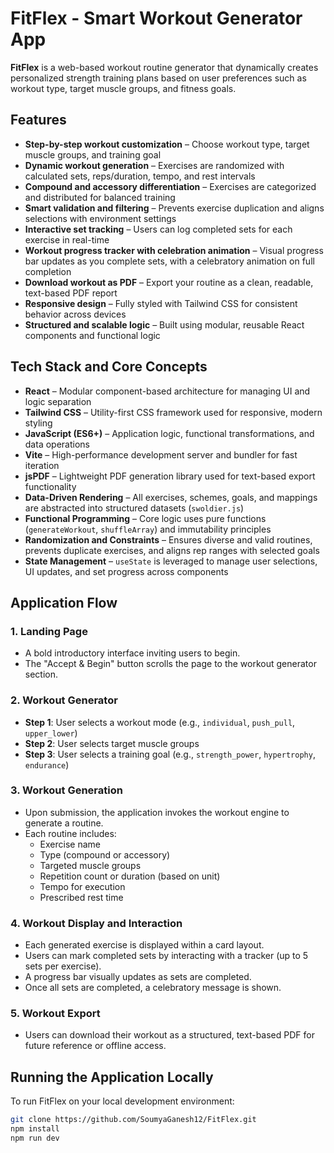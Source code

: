 # FitFlex - Smart Workout Generator App

**FitFlex** is a web-based workout routine generator that dynamically creates personalized strength training plans based on user preferences such as workout type, target muscle groups, and fitness goals.

## Features

- **Step-by-step workout customization** – Choose workout type, target muscle groups, and training goal  
- **Dynamic workout generation** – Exercises are randomized with calculated sets, reps/duration, tempo, and rest intervals  
- **Compound and accessory differentiation** – Exercises are categorized and distributed for balanced training  
- **Smart validation and filtering** – Prevents exercise duplication and aligns selections with environment settings  
- **Interactive set tracking** – Users can log completed sets for each exercise in real-time  
- **Workout progress tracker with celebration animation** – Visual progress bar updates as you complete sets, with a celebratory animation on full completion  
- **Download workout as PDF** – Export your routine as a clean, readable, text-based PDF report  
- **Responsive design** – Fully styled with Tailwind CSS for consistent behavior across devices  
- **Structured and scalable logic** – Built using modular, reusable React components and functional logic  

## Tech Stack and Core Concepts

- **React** – Modular component-based architecture for managing UI and logic separation  
- **Tailwind CSS** – Utility-first CSS framework used for responsive, modern styling  
- **JavaScript (ES6+)** – Application logic, functional transformations, and data operations  
- **Vite** – High-performance development server and bundler for fast iteration  
- **jsPDF** – Lightweight PDF generation library used for text-based export functionality  
- **Data-Driven Rendering** – All exercises, schemes, goals, and mappings are abstracted into structured datasets (`swoldier.js`)  
- **Functional Programming** – Core logic uses pure functions (`generateWorkout`, `shuffleArray`) and immutability principles  
- **Randomization and Constraints** – Ensures diverse and valid routines, prevents duplicate exercises, and aligns rep ranges with selected goals  
- **State Management** – `useState` is leveraged to manage user selections, UI updates, and set progress across components  

## Application Flow

### 1. **Landing Page**
- A bold introductory interface inviting users to begin.
- The "Accept & Begin" button scrolls the page to the workout generator section.

### 2. **Workout Generator**
- **Step 1**: User selects a workout mode (e.g., `individual`, `push_pull`, `upper_lower`)
- **Step 2**: User selects target muscle groups
- **Step 3**: User selects a training goal (e.g., `strength_power`, `hypertrophy`, `endurance`)

### 3. **Workout Generation**
- Upon submission, the application invokes the workout engine to generate a routine.
- Each routine includes:
  - Exercise name  
  - Type (compound or accessory)  
  - Targeted muscle groups  
  - Repetition count or duration (based on unit)  
  - Tempo for execution  
  - Prescribed rest time  

### 4. **Workout Display and Interaction**
- Each generated exercise is displayed within a card layout.
- Users can mark completed sets by interacting with a tracker (up to 5 sets per exercise).
- A progress bar visually updates as sets are completed.
- Once all sets are completed, a celebratory message is shown.

### 5. **Workout Export**
- Users can download their workout as a structured, text-based PDF for future reference or offline access.

## Running the Application Locally

To run FitFlex on your local development environment:

```bash
git clone https://github.com/SoumyaGanesh12/FitFlex.git
npm install
npm run dev
```
